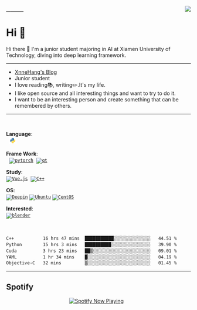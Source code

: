 <a href="https://github.com/MrXnneHang">   
  <img align="right" src="http://github-readme-streak-stats.herokuapp.com?user=MrXnneHang&mode=weekly" />          
</a>

  
# Hi 👋
Hi there 👋 I'm a junior student majoring in AI at Xiamen University of Technology, diving into deep learning framework.         

---

- [XnneHang's Blog](https://xnnehang.top/about)
- Junior student
- I love reading📚, writing✏️.It's my life.     
- I like open source and all interesting things and want to try to do it.  
- I want to be an interesting person and create something that can be remembered by others.  

---

<div align="left">  
  
  **Language**:<br>  
  <a href="https://www.python.org/" target="_blank"><code><img height="20" src="https://raw.githubusercontent.com/github/explore/80688e429a7d4ef2fca1e82350fe8e3517d3494d/topics/python/python.png" alt="python" /></code></a>  
  
  **Frame Work**:<br>  
  <a href="https://pytorch.org/" target="_blank"><code><img height="20" src="https://raw.githubusercontent.com/pytorch/pytorch/master/docs/source/_static/img/pytorch-logo-dark.png" alt="pytorch" /></code></a>  
  <a href="https://www.qt.io/" target="_blank"><code><img height="20" src="https://upload.wikimedia.org/wikipedia/commons/0/0b/Qt_logo_2016.svg" alt="qt" /></code></a>    
  
  **Study**:<br>
  <a href="https://vuejs.org/" target="_blank"><code><img height="20" src="https://upload.wikimedia.org/wikipedia/commons/9/95/Vue.js_Logo_2.svg" alt="Vue.js" /></code></a>  
  <a href="https://isocpp.org/" target="_blank"><code><img height="20" src="https://upload.wikimedia.org/wikipedia/commons/1/18/ISO_C%2B%2B_Logo.svg" alt="C++" /></code></a>  

  **OS**:<br>
  <a href="https://www.deepin.org/en/" target="_blank"><code><img height="20" src="https://upload.wikimedia.org/wikipedia/commons/f/f5/Deepin_logo.svg" alt="Deepin" /></code></a>
  <a href="https://ubuntu.com/" target="_blank"><code><img height="20" src="https://upload.wikimedia.org/wikipedia/commons/a/ab/Logo-ubuntu_cof-orange-hex.svg" alt="Ubuntu" /></code></a>
  <a href="https://www.centos.org/" target="_blank"><code><img height="20" src="https://www.svgrepo.com/show/349314/centos.svg" alt="CentOS" /></code></a>

  **Interested**:<br>
  <a href="https://www.blender.org/" target="_blank"><code><img height="20" src="https://simpleicons.org/icons/blender.svg" alt="blender" /></code></a>    


<div align="left">  

<!--START_SECTION:waka-->

```txt
C++           16 hrs 47 mins  ███████████░░░░░░░░░░░░░░   44.51 %
Python        15 hrs 3 mins   ██████████░░░░░░░░░░░░░░░   39.90 %
Cuda          3 hrs 23 mins   ██▒░░░░░░░░░░░░░░░░░░░░░░   09.01 %
YAML          1 hr 34 mins    █░░░░░░░░░░░░░░░░░░░░░░░░   04.19 %
Objective-C   32 mins         ▒░░░░░░░░░░░░░░░░░░░░░░░░   01.45 %
```

<!--END_SECTION:waka-->

---

## Spotify  

<p align="center">
  <a href="https://open.spotify.com/user/315wgpybdi5ixaz3zlcnjmtcflyy" target="_blank"><img src="https://xnne-spotify-playing.vercel.app/api/spotify?background_color=42f5b011&border_color=00000000" alt="Spotify Now Playing" width="450"/></a>    
</p>




